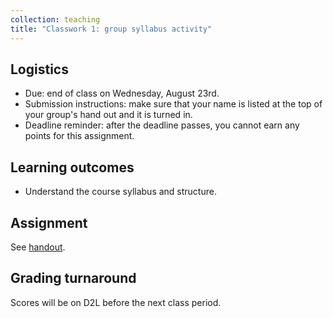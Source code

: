 ```yaml
---
collection: teaching
title: "Classwork 1: group syllabus activity"
---
```


## Logistics
* Due: end of class on Wednesday, August 23rd.
* Submission instructions: make sure that your name is listed at the top of
	your group's hand out and it is turned in.
* Deadline reminder: after the deadline passes, you cannot earn any points for
	this assignment.

## Learning outcomes
* Understand the course syllabus and structure.

## Assignment

See [handout]().

## Grading turnaround

Scores will be on D2L before the next class period.

